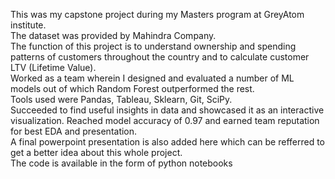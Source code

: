This was my capstone project during my Masters program at GreyAtom institute. <br>
The dataset was provided by Mahindra Company. <br>
The function of this project is to understand ownership and spending patterns of customers throughout the country and to calculate customer LTV (Lifetime Value). <br>
Worked as a team wherein I designed and evaluated a number of ML models out of which Random Forest outperformed the rest. <br>
Tools used were Pandas, Tableau, Sklearn, Git, SciPy. <br>
Succeeded to find useful insights in data and showcased it as an interactive visualization. Reached model accuracy of 0.97 and earned team reputation for best EDA and presentation. <br>
A final powerpoint presentation is also added here which can be refferred to get a better idea about this whole project. <br>
The code is available in the form of python notebooks
